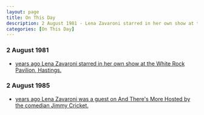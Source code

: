 ```yaml
---
layout: page
title: On This Day
description: 2 August 1981 - Lena Zavaroni starred in her own show at the White Rock Pavilion, Hastings. 2 August 1985 - Lena Zavaroni was a guest on And There's More Hosted by the comedian Jimmy Cricket.
categories: [On This Day]
---
```


### 2 August 1981
* [<span id="age1"></span> years ago Lena Zavaroni starred in her own show at the White Rock Pavilion, Hastings.](/theatre/the%20lena%20zavaroni%20show/1981/08/02/the-lena-zavaroni-show.html)

### 2 August 1985
* [<span id="age2"></span> years ago Lena Zavaroni was a guest on And There's More Hosted by the comedian Jimmy Cricket.](/central%20television/1985/08/02/and-theres-more.html)

<!-- Script for calculating number of years ago -->
<script>
var dob = '19810802';
var year = Number(dob.substr(0, 4));
var month = Number(dob.substr(4, 2)) - 1;
var day = Number(dob.substr(6, 2));
var today = new Date();
var age1 = today.getFullYear() - year;
if (today.getMonth() < month || (today.getMonth() == month && today.getDate() < day)) {
age1--;
}
document.getElementById("age1").innerHTML=age1;

var dob = '19850802';
var year = Number(dob.substr(0, 4));
var month = Number(dob.substr(4, 2)) - 1;
var day = Number(dob.substr(6, 2));
var today = new Date();
var age2 = today.getFullYear() - year;
if (today.getMonth() < month || (today.getMonth() == month && today.getDate() < day)) {
age2--;
}
document.getElementById("age2").innerHTML=age2;
</script>

